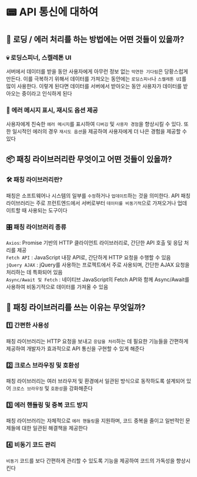 # 📟 API 통신에 대하여

## 🚨 로딩 / 에러 처리를 하는 방법에는 어떤 것들이 있을까?

### 💀 로딩스피너, 스켈레톤 UI

서버에서 데이터를 받을 동안 사용자에게 아무런 정보 없는 `막연한 기다림`은 당황스럽게 만든다. 이를 극복하기 위해서 데이터를 가져오는 동안에는 `로딩스피너`나 `스켈레톤 UI`를 많이 사용한다. 이렇게 된다면 데이터를 서버에서 받아오는 동안 사용자가 데이터를 받아오는 중이라고 인식하게 된다

### 💬 에러 메시지 표시, 재시도 옵션 제공

사용자에게 친숙한 `에러 메시지`를 표시하여 `디버깅` 및 `사용자 경험`을 향상시킬 수 있다. 또한 일시적인 에러의 경우 `재시도 옵션`을 제공하여 사용자에게 더 나은 경험을 제공할 수 있다

## 📦 패칭 라이브러리란 무엇이고 어떤 것들이 있을까?

### 🛠️ 패칭 라이브러리란?

패칭은 소프트웨어나 시스템의 일부를 `수정`하거나 `업데이트`하는 것을 의미한다. API 패칭 라이브러리는 주로 프런트엔드에서 서버로부터 `데이터를 비동기적`으로 가져오거나 업데이트할 때 사용되는 도구이다

### 🎛️ 패칭 라이브러리 종류

`Axios`: Promise 기반의 HTTP 클라이언트 라이브러리로, 간단한 API 호출 및 응답 처리를 제공<br/>
`Fetch API` : JavaScript 내장 API로, 간단하게 HTTP 요청을 수행할 수 있음<br/>
`jQuery AJAX` : jQuery를 사용하는 프로젝트에서 주로 사용되며, 간단한 AJAX 요청을 처리하는 데 특화되어 있음<br/>
`Async/Await 및 Fetch` : 네이티브 JavaScript의 Fetch API와 함께 Async/Await를 사용하여 비동기적으로 데이터를 가져올 수 있음

## 📡 패칭 라이브러리를 쓰는 이유는 무엇일까?

### 1️⃣ 간편한 사용성

패칭 라이브러리는 HTTP 요청을 보내고 `응답을 처리`하는 데 필요한 기능들을 간편하게 제공하여 개발자가 효과적으로 API 통신을 구현할 수 있게 해준다

### 2️⃣ 크로스 브라우징 및 호환성

패칭 라이브러리는 여러 브라우저 및 환경에서 일관된 방식으로 동작하도록 설계되어 있어 `크로스 브라우징` 및 `호환성`을 강화해준다

### 3️⃣ 에러 핸들링 및 중복 코드 방지

패칭 라이브러리는 자체적으로 `에러 핸들링`을 지원하며, 코드 중복을 줄이고 일반적인 문제들에 대한 일관된 해결책을 제공한다

### 4️⃣ 비동기 코드 관리

`비동기` 코드를 보다 간편하게 관리할 수 있도록 기능을 제공하여 코드의 가독성을 향상시킨다

